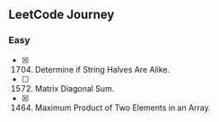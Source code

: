 ## LeetCode Journey
### Easy

- [x] 1704.  Determine if String Halves Are Alike. 
- [ ] 1572. Matrix Diagonal Sum. 
- [x] 1464. Maximum Product of Two Elements in an Array.
 

